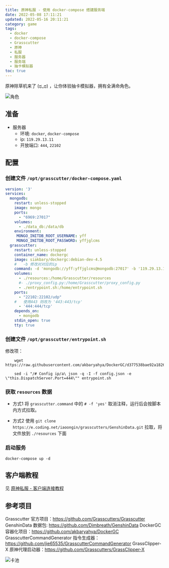 ```yaml
---
title: 原神私服 - 使用 docker-compose 搭建服务端
date: 2022-05-08 17:11:21
updated: 2022-05-16 20:11:21
category: game
tags:
  - docker
  - docker-compose
  - Grasscutter
  - 原神
  - 私服
  - 服务器
  - 服务端
  - 抽卡模拟器
toc: true
---
```


原神除草机来了 (ಥ_ಥ) ，让你体验抽卡模拟器，拥有全满命角色。

![角色](/img/grasscutter/角色.png) 

<!-- more -->

## 准备

- 服务器
    - 环境: `docker`, `docker-compose`
    - ip:   `119.29.13.11`
    - 开放端口: `444`, `22102`

## 配置

### 创建文件 `/opt/grasscutter/docker-compose.yaml`  

```yaml
version: '3'
services:
  mongodb:
    restart: unless-stopped
    image: mongo
    ports:
      - "6969:27017"
    volumes:
      - ./data_db:/data/db
    environment:
     MONGO_INITDB_ROOT_USERNAME: yff
     MONGO_INITDB_ROOT_PASSWORD: yffjglcms
  grasscutter:
    restart: unless-stopped
    container_name: dockergc
    image: siakbary/dockergc:debian-dev-4.5
    #   -b 修改对对应的ip
    command: -d 'mongodb://yff:yffjglcms@mongodb:27017' -b '119.29.13.11' -v '0.0.0.0' # -f 'yes'
    volumes:
      - ./resources:/home/Grasscutter/resources
      #- ./proxy_config.py:/home/Grasscutter/proxy_config.py
      - ./entrypoint.sh:/home/entrypoint.sh
    ports:
      - "22102:22102/udp"
    #   使用443 则改为 '443:443/tcp'
      - '444:444/tcp'
    depends_on:
      - mongodb
    stdin_open: true
    tty: true

```

### 创建文件 `/opt/grasscutter/entrypoint.sh`

修改项：
```shell
    wget https://raw.githubusercontent.com/akbaryahya/DockerGC/d377538bae92a1826e3a50c647023e80dab37d62/gc/entrypoint.sh

    sed -i "/# Config ip/a\ json -q -I -f config.json -e \"this.DispatchServer.Port=444\"" entrypoint.sh

```

### 获取 `resources`  数据
- 方式1
  将 `grasscutter.command` 中的 `# -f 'yes'`  取消注释，运行后会按脚本内方式拉取。

- 方式2
  使用 `git clone https://e.coding.net/iaoongin/grasscutters/GenshinData.git` 拉取，将文件放到 `./resources` 下面


### 启动服务

```shell
docker-compose up -d
```

## 客户端教程

见 <a href='/2022/05/20/原神私服搭建%20-%20客户端连接/'>原神私服 - 客户端连接教程</a>

## 参考项目

Grasscutter 官方项目：https://github.com/Grasscutters/Grasscutter
GenshinData 数据包: https://github.com/Dimbreath/GenshinData
DockerGC 容器化项目：https://github.com/akbaryahya/DockerGC
GrasscutterCommandGenerator 指令生成器： https://github.com/jie65535/GrasscutterCommandGenerator
GrassClipper-X 原神代理启动器：https://github.com/Grasscutters/GrassClipper-X

![卡池](/img/grasscutter/卡池.png) 